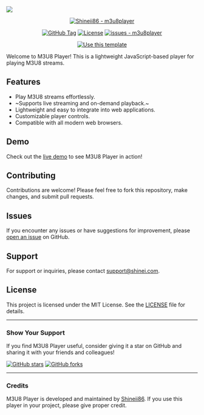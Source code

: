 <img src="https://capsule-render.vercel.app/api?type=waving&height=300&color=gradient&text=M3U8%20PLAYER%20&textBg=false">

<div align="center">
  
[![Shineii86 - m3u8player](https://img.shields.io/static/v1?label=Shineii86&message=M3u8Player&color=blue&logo=github)](https://github.com/Shineii86/m3u8player "Go to GitHub repo")

[![GitHub Tag](https://img.shields.io/github/tag/Shineii86/m3u8player?include_prereleases=&sort=semver&color=blue)](https://github.com/Shineii86/m3u8player/releases/)
[![License](https://img.shields.io/badge/License-MIT-blue)](#license)
[![issues - m3u8player](https://img.shields.io/github/issues/Shineii86/m3u8player)](https://github.com/Shineii86/m3u8player/issues)

[![Use this template](https://img.shields.io/badge/Generate-Use_this_template-2ea44f?style=for-the-badge)](https://github.com/Shineii86/m3u8player/generate)

  </div>
Welcome to M3U8 Player! This is a lightweight JavaScript-based player for playing M3U8 streams.

## Features

- Play M3U8 streams effortlessly.
- ~Supports live streaming and on-demand playback.~
- Lightweight and easy to integrate into web applications.
- Customizable player controls.
- Compatible with all modern web browsers.

## Demo

Check out the [live demo](https://shineii86.github.io/m3u8player/) to see M3U8 Player in action!

## Contributing

Contributions are welcome! Please feel free to fork this repository, make changes, and submit pull requests.

## Issues

If you encounter any issues or have suggestions for improvement, please [open an issue](https://github.com/Shineii86/m3u8player/issues) on GitHub.

## Support

For support or inquiries, please contact [support@shinei.com](mailto:ikx7a@hotmail.com).

## License

This project is licensed under the MIT License. See the [LICENSE](LICENSE) file for details.

---

### Show Your Support

If you find M3U8 Player useful, consider giving it a star on GitHub and sharing it with your friends and colleagues!

[![GitHub stars](https://img.shields.io/github/stars/Shineii86/m3u8player.svg?style=social)](https://github.com/Shineii86/m3u8player/stargazers)
[![GitHub forks](https://img.shields.io/github/forks/Shineii86/m3u8player.svg?style=social)](https://github.com/Shineii86/m3u8player/network/members)

---

### Credits

M3U8 Player is developed and maintained by [Shineii86](https://github.com/Shineii86). If you use this player in your project, please give proper credit.
